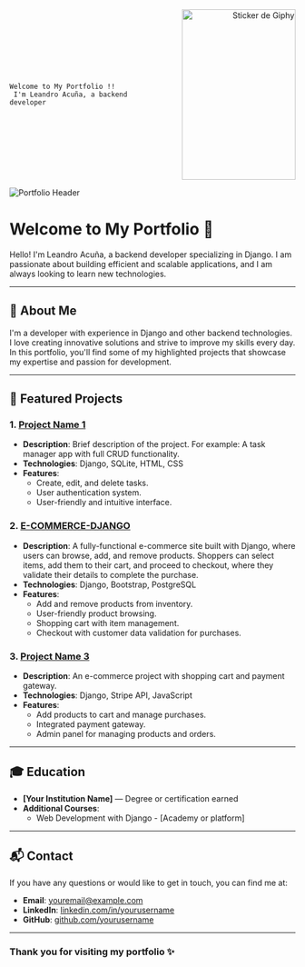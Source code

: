 
<div style="display: flex; align-items: center;">
  <div style="flex: 1;">
    <!-- Texto a la izquierda -->
    
    Welcome to My Portfolio !!
     I'm Leandro Acuña, a backend developer
  </div>
  <div style="flex: 1; text-align: right;">
    <!-- Imagen a la derecha -->
        <img src="https://media.giphy.com/media/YHkrDaZ59oqRC7CLiV/giphy.gif" alt="Sticker de Giphy" width="200" height="300">
  </div>
</div>




![Portfolio Header](path/to/header.png) <!-- Replace 'path/to/header.png' with the actual path to your header image -->

# Welcome to My Portfolio 👋

Hello! I'm Leandro Acuña, a backend developer specializing in Django. I am passionate about building efficient and scalable applications, and I am always looking to learn new technologies.

---

## 🚀 About Me
I'm a developer with experience in Django and other backend technologies. I love creating innovative solutions and strive to improve my skills every day. In this portfolio, you'll find some of my highlighted projects that showcase my expertise and passion for development.

---

## 📂 Featured Projects

### 1. **[Project Name 1](link-to-project)**
   - **Description**: Brief description of the project. For example: A task manager app with full CRUD functionality.
   - **Technologies**: Django, SQLite, HTML, CSS
   - **Features**:
     - Create, edit, and delete tasks.
     - User authentication system.
     - User-friendly and intuitive interface.

### 2. **[E-COMMERCE-DJANGO](https://github.com/Lea2022/E-COMMERCE-DJANGO.git)**
   - **Description**: A fully-functional e-commerce site built with Django, where users can browse, add, and remove products. Shoppers can select items, add them to their cart, and proceed to checkout, where they validate their details to complete the purchase.
   - **Technologies**: Django, Bootstrap, PostgreSQL
   - **Features**:
     - Add and remove products from inventory.
     - User-friendly product browsing.
     - Shopping cart with item management.
     - Checkout with customer data validation for purchases.
### 3. **[Project Name 3](link-to-project)**
   - **Description**: An e-commerce project with shopping cart and payment gateway.
   - **Technologies**: Django, Stripe API, JavaScript
   - **Features**:
     - Add products to cart and manage purchases.
     - Integrated payment gateway.
     - Admin panel for managing products and orders.

---

## 🎓 Education
- **[Your Institution Name]** — Degree or certification earned
- **Additional Courses**:
  - Web Development with Django - [Academy or platform]

---

## 📬 Contact

If you have any questions or would like to get in touch, you can find me at:
- **Email**: [youremail@example.com](mailto:youremail@example.com)
- **LinkedIn**: [linkedin.com/in/yourusername](https://linkedin.com/in/yourusername)
- **GitHub**: [github.com/yourusername](https://github.com/yourusername)

---

### Thank you for visiting my portfolio ✨